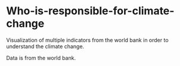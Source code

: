 # Who-is-responsible-for-climate-change

Visualization of multiple indicators from the world bank in order to understand the climate change.

Data is from the world bank.
